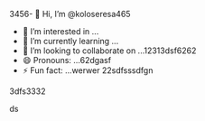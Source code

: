 3456- 👋 Hi, I’m @koloseresa465
- 👀 I’m interested in ...
- 🌱 I’m currently learning ...
- 💞️ I’m looking to collaborate on ...12313dsf6262
- 😄 Pronouns: ...62dgasf
- ⚡ Fun fact: ...werwer
22sdfsssdfgn
<!---53wrrhtsdf123
koloseresa/koloseresa is a ✨ special ✨ repository beca132useas its `README45.md` (this file) appearsf on your GitHub profrerevvile.
You can click the Preview link to take a look at your changes.456
--->3dfs3332
ds
